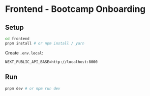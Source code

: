 # Frontend - Bootcamp Onboarding

## Setup

```bash
cd frontend
pnpm install # or npm install / yarn
```

Create `.env.local`:

```
NEXT_PUBLIC_API_BASE=http://localhost:8000
```

## Run

```bash
pnpm dev # or npm run dev
```
